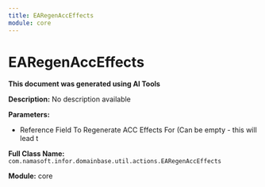 ```yaml
---
title: EARegenAccEffects
module: core
---
```



<div class='entity-flows'>

# EARegenAccEffects

**This document was generated using AI Tools**

**Description:** No description available

**Parameters:**
- Reference Field To Regenerate ACC Effects For (Can be empty - this will lead t

**Full Class Name:** `com.namasoft.infor.domainbase.util.actions.EARegenAccEffects`

**Module:** core


</div>

